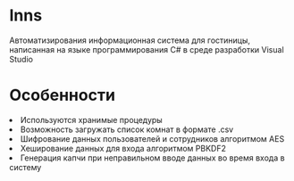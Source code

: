 # Inns
<h>Автоматизирования информационная система для гостиницы, написанная на языке программирования C# в среде разработки Visual Studio<h/>
# Особенности
<li>Используются хранимые процедуры</li>
<li>Возможность загружать список комнат в формате .csv</li>
<li>Шифрование данных пользователей и сотрудников алгоритмом AES</li>
<li>Хеширование данных для входа алгоритмом PBKDF2</li>
<li>Генерация капчи при неправильном вводе данных во время входа в систему</li>
